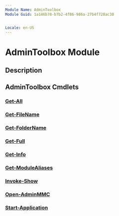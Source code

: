 ```yaml
---
Module Name: AdminToolbox
Module Guid: 1a146b78-b7b2-4f86-986a-27b4f720ac30


Locale: en-US
---
```


# AdminToolbox Module
## Description


## AdminToolbox Cmdlets
### [Get-All](Get-All.md)


### [Get-FileName](Get-FileName.md)


### [Get-FolderName](Get-FolderName.md)


### [Get-Full](Get-Full.md)


### [Get-Info](Get-Info.md)


### [Get-ModuleAliases](Get-ModuleAliases.md)


### [Invoke-Show](Invoke-Show.md)


### [Open-AdminMMC](Open-AdminMMC.md)


### [Start-Application](Start-Application.md)


